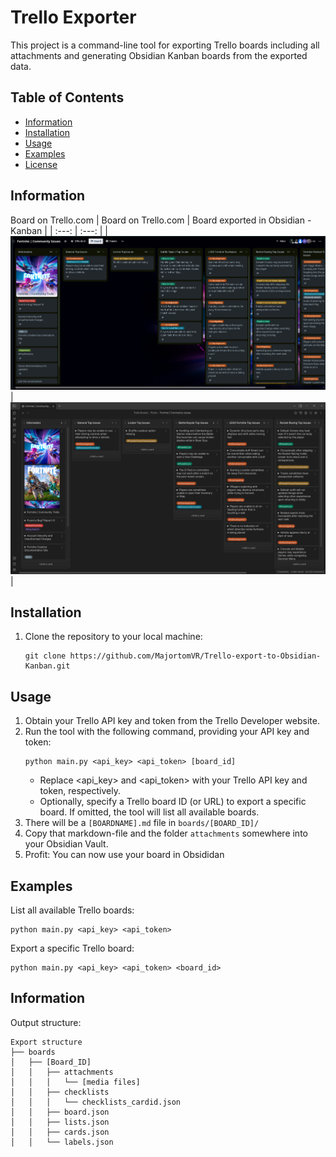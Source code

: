 # Trello Exporter

This project is a command-line tool for exporting Trello boards including all attachments and generating Obsidian Kanban boards from the exported data.

## Table of Contents
- [Information](#information)
- [Installation](#installation)
- [Usage](#usage)
- [Examples](#examples)
- [License](#license)


## Information
Board on Trello.com
| Board on Trello.com | Board exported in Obsidian - Kanban |
| :---: | :---: |
| ![Trello - Board](screenshots/trello_native_example.png) | ![Exported Board in Obsidian Kanban](screenshots/obsidian_kanban_export_example.png) |

## Installation
1. Clone the repository to your local machine:
   ```
   git clone https://github.com/MajortomVR/Trello-export-to-Obsidian-Kanban.git
   ```

## Usage
1. Obtain your Trello API key and token from the Trello Developer website.
2. Run the tool with the following command, providing your API key and token:
    ```
    python main.py <api_key> <api_token> [board_id]
    ```
    - Replace <api_key> and <api_token> with your Trello API key and token, respectively.
    - Optionally, specify a Trello board ID (or URL) to export a specific board. If omitted, the tool will list all available boards.
3. There will be a ```[BOARDNAME].md``` file in ```boards/[BOARD_ID]/```
4. Copy that markdown-file and the folder ```attachments``` somewhere into your Obsidian Vault.
5. Profit: You can now use your board in Obsididan


## Examples
List all available Trello boards:
```
python main.py <api_key> <api_token>
```

Export a specific Trello board:
```
python main.py <api_key> <api_token> <board_id>
```


## Information
Output structure:
```
Export structure
├── boards
│   ├── [Board_ID]
│   │   ├── attachments
│   │   │   └── [media files]
│   │   ├── checklists
│   │   │   └── checklists_cardid.json
│   │   ├── board.json
│   │   ├── lists.json
│   │   ├── cards.json
│   │   └── labels.json
```